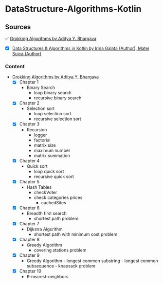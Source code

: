 # DataStructure-Algorithms-Kotlin
## Sources
:white_check_mark: [Grokking Algorithms by Aditya Y. Bhargava](https://www.amazon.com/Grokking-Algorithms-illustrated-programmers-curious/dp/1617292230)
- [x] [Data Structures & Algorithms in Kotlin by Irina Galata (Author), Matei Suica (Author)](https://www.amazon.com/Data-Structures-Algorithms-Kotlin-First/dp/1942878915)

### Content
- [Grokking Algorithms by Aditya Y. Bhargava](https://www.amazon.com/Grokking-Algorithms-illustrated-programmers-curious/dp/1617292230)
    - [x] Chapter 1 
         - Binary Search
           - loop binary search
           - recursive binary search
    - [x] Chapter 2
        - Selection sort
           - loop selection sort
           - recursive selection sort
    - [x] Chapter 3
        - Recursion
          - logger
          - factorial
          - matrix size
          - maximum number
          - matrix summation
    - [x] Chapter 4
        - Quick sort
          - loop quick sort
          - recursive quick sort
    - [x] Chapter 5
        - Hash Tables
          - checkVoter
          - check categories prices
            - cachedSites
    - [x] Chapter 6
        - Breadth first search
          - shortest path problem
    - [x] Chapter 7
        - Dijkstra Algorithm 
          - shortest path with minimum cost problem
    - [x] Chapter 8
        - Greedy Algorithm
          - covering stations problem
    - [x] Chapter 9
         - Greedy Algorithm
          - longest common substring
          - longest common subsequence
          - knapsack problem
    - [x] Chapter 10
         - K-nearest-neighbors
